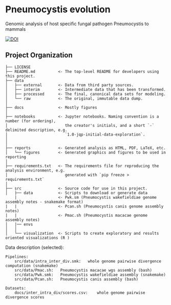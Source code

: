 Pneumocystis evolution
==============================

Genomic analysis of host specific fungal pathogen Pneumocystis to mammals

[![DOI](https://zenodo.org/badge/263383521.svg)](https://zenodo.org/badge/latestdoi/263383521)

Project Organization
------------

    ├── LICENSE
    ├── README.md          <- The top-level README for developers using this project.
    ├── data
    │   ├── external       <- Data from third party sources.
    │   ├── interim        <- Intermediate data that has been transformed.
    │   ├── processed      <- The final, canonical data sets for modeling.
    │   └── raw            <- The original, immutable data dump.
    │
    ├── docs               <- Mostly figures
    │
    ├── notebooks          <- Jupyter notebooks. Naming convention is a number (for ordering),
    │                         the creator's initials, and a short `-` delimited description, e.g.
    │                         `1.0-jqp-initial-data-exploration`.
    │
    │
    ├── reports            <- Generated analysis as HTML, PDF, LaTeX, etc.
    │   └── figures        <- Generated graphics and figures to be used in reporting
    │
    ├── requirements.txt   <- The requirements file for reproducing the analysis environment, e.g.
    │                         generated with `pip freeze > requirements.txt`
    │
    ├── src                <- Source code for use in this project.
    │   ├── data           <- Scripts to download or generate data 
        |                  <- Pwk.sm (Pneumocystis wakefieldiae genome assembly notes - snakemake format)
    |   |                  <- Pcan.sh (Pneumocystis canis genome assembly notes)
    |   |                  <- Pmac.sh (Pneumocystis macacae genome assembly notes)
    │   |── envs
    │   │
    │   └── visualization  <- Scripts to create exploratory and results oriented visualizations (R )

Data description (selected):

```
Pipelines:
    src/data/intra_inter_div.smk:   whole genome pairwise divergence computation (snakemake)
    src/data/Pmac.sh:   Pneumocystis macacae wgs assembly (bash)
    src/data/Pwk.smk:   Pneumocystis wakefieldiae assembly (snakemake)
    src/data/Pcan.sh:   Pneumocystis canis assembly (bash)

Datasets:
    docs/inter_intra_div/scores.csv:    whole genome pairwise divergence scores
```
